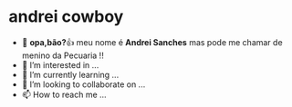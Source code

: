 # andrei cowboy
- 👋 **opa,bão?**:+1: meu nome é **Andrei Sanches** mas pode me chamar de menino da Pecuaria !! 
- 👀 I’m interested in ...
- 🌱 I’m currently learning ...
- 💞️ I’m looking to collaborate on ...
- 📫 How to reach me ...

<!---
andreisanchestl75/andreisanchestl75 is a ✨ special ✨ repository because its `README.md` (this file) appears on your GitHub profile.
You can click the Preview link to take a look at your changes.
--->
